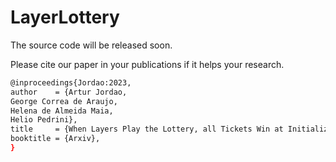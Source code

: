 # LayerLottery

The source code will be released soon.

Please cite our paper in your publications if it helps your research.
```bash
@inproceedings{Jordao:2023,
author    = {Artur Jordao, 
George Correa de Araujo,
Helena de Almeida Maia, 
Helio Pedrini},
title     = {When Layers Play the Lottery, all Tickets Win at Initialization},
booktitle = {Arxiv},
}
```
